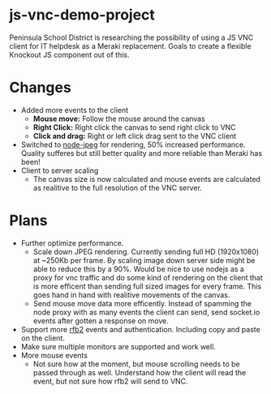 js-vnc-demo-project
===================

Peninsula School District is researching the possibility of using a JS VNC client for IT helpdesk as a Meraki replacement. Goals to create a flexible Knockout JS component out of this.

Changes
=========

- Added more events to the client
  - **Mouse move:** Follow the mouse around the canvas
  - **Right Click:** Right click the canvas to send right click to VNC
  - **Click and drag:** Right or left click drag sent to the VNC client
- Switched to [node-jpeg](https://github.com/pkrumins/node-jpeg) for rendering, 50% increased performance. Quality sufferes but still better quality and more reliable than Meraki has been!
- Client to server scaling
  - The canvas size is now calculated and mouse events are calculated as realitive to the full resolution of the VNC server.


Plans
=====

- Further optimize performance.
  - Scale down JPEG rendering. Currently sending full HD (1920x1080) at ~250Kb per frame. By scaling image down server side might be able to reduce this by a 90%. Would be nice to use nodejs as a proxy for vnc traffic and do some kind of rendering on the client that is more efficent than sending full sized images for every frame. This goes hand in hand with realitive movements of the canvas.
  - Send mouse move data more efficently. Instead of spamming the node proxy with as many events the client can send, send socket.io events after gotten a response on move.
- Support more [rfb2](https://github.com/sidorares/node-rfb2) events and authentication. Including copy and paste on the client.
- Make sure multiple monitors are supported and work well.
- More mouse events
  - Not sure how at the moment, but mouse scrolling needs to be passed through as well. Understand how the client will read the event, but not sure how rfb2 will send to VNC.
